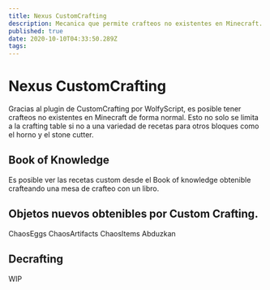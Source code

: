 ```yaml
---
title: Nexus CustomCrafting
description: Mecanica que permite crafteos no existentes en Minecraft.
published: true
date: 2020-10-10T04:33:50.289Z
tags: 
---
```


# Nexus CustomCrafting

Gracias al plugin de CustomCrafting por WolfyScript, es posible tener crafteos no existentes en Minecraft de forma normal.
Esto no solo se limita a la crafting table si no a una variedad de recetas para otros bloques como el horno y el stone cutter.

## Book of Knowledge
Es posible ver las recetas custom desde el Book of knowledge obtenible crafteando una mesa de crafteo con un libro.

## Objetos nuevos obtenibles por Custom Crafting.

ChaosEggs
ChaosArtifacts
ChaosItems
Abduzkan

## Decrafting
WIP